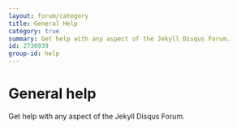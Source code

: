 ```yaml
---
layout: forum/category
title: General Help
category: true
summary: Get help with any aspect of the Jekyll Disqus Forum.
id: 2736939
group-id: help
---
```


# General help

Get help with any aspect of the Jekyll Disqus Forum.
